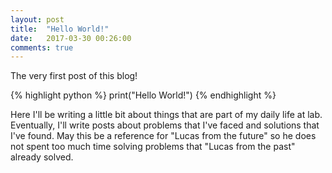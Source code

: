 ```yaml
---
layout: post
title:  "Hello World!"
date:   2017-03-30 00:26:00
comments: true
---
```


The very first post of this blog!

{% highlight python %}
print("Hello World!")
{% endhighlight %}

Here I'll be writing a little bit about things that are part of my daily life at lab.
Eventually, I'll write posts about problems that I've faced and solutions that I've found.
May this be a reference for "Lucas from the future" so he does not spent too much
time solving problems that "Lucas from the past" already solved.
